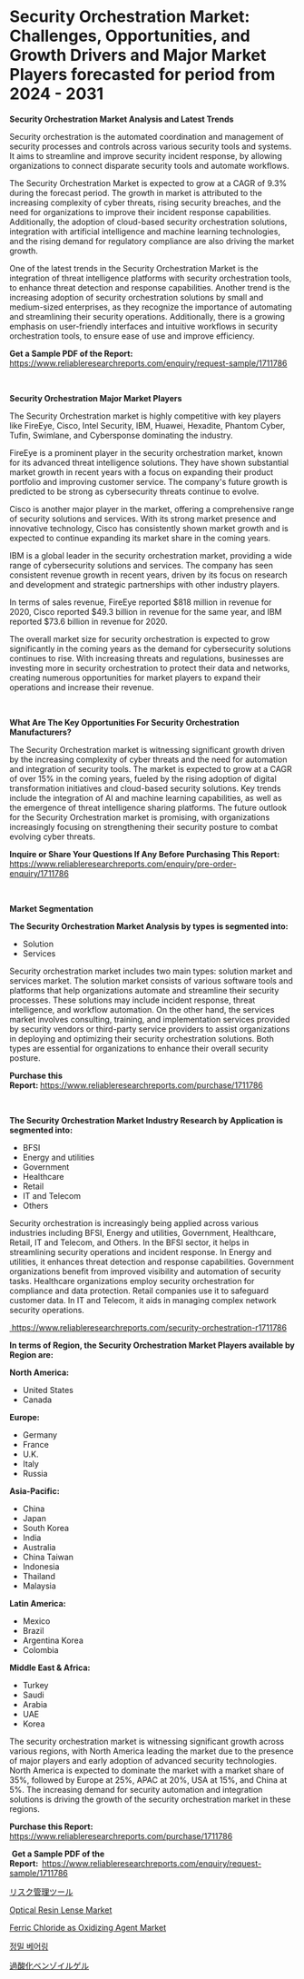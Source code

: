 <p><h1>Security Orchestration Market: Challenges, Opportunities, and Growth Drivers and Major Market Players forecasted for period from 2024 - 2031</h1></p><p><strong>Security Orchestration Market Analysis and Latest Trends</strong></p>
<p><p>Security orchestration is the automated coordination and management of security processes and controls across various security tools and systems. It aims to streamline and improve security incident response, by allowing organizations to connect disparate security tools and automate workflows.</p><p>The Security Orchestration Market is expected to grow at a CAGR of 9.3% during the forecast period. The growth in market is attributed to the increasing complexity of cyber threats, rising security breaches, and the need for organizations to improve their incident response capabilities. Additionally, the adoption of cloud-based security orchestration solutions, integration with artificial intelligence and machine learning technologies, and the rising demand for regulatory compliance are also driving the market growth.</p><p>One of the latest trends in the Security Orchestration Market is the integration of threat intelligence platforms with security orchestration tools, to enhance threat detection and response capabilities. Another trend is the increasing adoption of security orchestration solutions by small and medium-sized enterprises, as they recognize the importance of automating and streamlining their security operations. Additionally, there is a growing emphasis on user-friendly interfaces and intuitive workflows in security orchestration tools, to ensure ease of use and improve efficiency.</p></p>
<p><strong>Get a Sample PDF of the Report:&nbsp;</strong> <a href="https://www.reliableresearchreports.com/enquiry/request-sample/1711786">https://www.reliableresearchreports.com/enquiry/request-sample/1711786</a></p>
<p>&nbsp;</p>
<p><strong>Security Orchestration Major Market Players</strong></p>
<p><p>The Security Orchestration market is highly competitive with key players like FireEye, Cisco, Intel Security, IBM, Huawei, Hexadite, Phantom Cyber, Tufin, Swimlane, and Cybersponse dominating the industry.</p><p>FireEye is a prominent player in the security orchestration market, known for its advanced threat intelligence solutions. They have shown substantial market growth in recent years with a focus on expanding their product portfolio and improving customer service. The company's future growth is predicted to be strong as cybersecurity threats continue to evolve.</p><p>Cisco is another major player in the market, offering a comprehensive range of security solutions and services. With its strong market presence and innovative technology, Cisco has consistently shown market growth and is expected to continue expanding its market share in the coming years.</p><p>IBM is a global leader in the security orchestration market, providing a wide range of cybersecurity solutions and services. The company has seen consistent revenue growth in recent years, driven by its focus on research and development and strategic partnerships with other industry players.</p><p>In terms of sales revenue, FireEye reported $818 million in revenue for 2020, Cisco reported $49.3 billion in revenue for the same year, and IBM reported $73.6 billion in revenue for 2020.</p><p>The overall market size for security orchestration is expected to grow significantly in the coming years as the demand for cybersecurity solutions continues to rise. With increasing threats and regulations, businesses are investing more in security orchestration to protect their data and networks, creating numerous opportunities for market players to expand their operations and increase their revenue.</p></p>
<p>&nbsp;</p>
<p><strong>What Are The Key Opportunities For Security Orchestration Manufacturers?</strong></p>
<p><p>The Security Orchestration market is witnessing significant growth driven by the increasing complexity of cyber threats and the need for automation and integration of security tools. The market is expected to grow at a CAGR of over 15% in the coming years, fueled by the rising adoption of digital transformation initiatives and cloud-based security solutions. Key trends include the integration of AI and machine learning capabilities, as well as the emergence of threat intelligence sharing platforms. The future outlook for the Security Orchestration market is promising, with organizations increasingly focusing on strengthening their security posture to combat evolving cyber threats.</p></p>
<p><strong>Inquire or Share Your Questions If Any Before Purchasing This Report:</strong> <a href="https://www.reliableresearchreports.com/enquiry/pre-order-enquiry/1711786">https://www.reliableresearchreports.com/enquiry/pre-order-enquiry/1711786</a></p>
<p>&nbsp;</p>
<p><strong>Market Segmentation</strong></p>
<p><strong>The Security Orchestration Market Analysis by types is segmented into:</strong></p>
<p><ul><li>Solution</li><li>Services</li></ul></p>
<p><p>Security orchestration market includes two main types: solution market and services market. The solution market consists of various software tools and platforms that help organizations automate and streamline their security processes. These solutions may include incident response, threat intelligence, and workflow automation. On the other hand, the services market involves consulting, training, and implementation services provided by security vendors or third-party service providers to assist organizations in deploying and optimizing their security orchestration solutions. Both types are essential for organizations to enhance their overall security posture.</p></p>
<p><strong>Purchase this Report:&nbsp;</strong><a href="https://www.reliableresearchreports.com/purchase/1711786">https://www.reliableresearchreports.com/purchase/1711786</a></p>
<p>&nbsp;</p>
<p><strong>The Security Orchestration Market Industry Research by Application is segmented into:</strong></p>
<p><ul><li>BFSI</li><li>Energy and utilities</li><li>Government</li><li>Healthcare</li><li>Retail</li><li>IT and Telecom</li><li>Others</li></ul></p>
<p><p>Security orchestration is increasingly being applied across various industries including BFSI, Energy and utilities, Government, Healthcare, Retail, IT and Telecom, and Others. In the BFSI sector, it helps in streamlining security operations and incident response. In Energy and utilities, it enhances threat detection and response capabilities. Government organizations benefit from improved visibility and automation of security tasks. Healthcare organizations employ security orchestration for compliance and data protection. Retail companies use it to safeguard customer data. In IT and Telecom, it aids in managing complex network security operations.</p></p>
<p><a href="https://www.reliableresearchreports.com/security-orchestration-r1711786">&nbsp;https://www.reliableresearchreports.com/security-orchestration-r1711786</a></p>
<p><strong>In terms of Region, the Security Orchestration Market Players available by Region are:</strong></p>
<p>
    <p> <strong> North America: </strong>
        <ul>
            <li>United States</li>
            <li>Canada</li>
        </ul>
        </p> 
    <p> <strong> Europe: </strong>
        <ul>
            <li>Germany</li>
            <li>France</li>
            <li>U.K.</li>
            <li>Italy</li>
            <li>Russia</li>
        </ul>
        </p> 
    <p> <strong> Asia-Pacific: </strong>
        <ul>
            <li>China</li>
            <li>Japan</li>
            <li>South Korea</li>
            <li>India</li>
            <li>Australia</li>
            <li>China Taiwan</li>
            <li>Indonesia</li>
            <li>Thailand</li>
            <li>Malaysia</li>
        </ul>
        </p> 
    <p> <strong> Latin America: </strong>
        <ul>
            <li>Mexico</li>
            <li>Brazil</li>
            <li>Argentina Korea</li>
            <li>Colombia</li>
        </ul>
        </p> 
    <p> <strong> Middle East & Africa: </strong>
        <ul>
            <li>Turkey</li>
            <li>Saudi</li>
            <li>Arabia</li>
            <li>UAE</li>
            <li>Korea</li>
        </ul>
    </p>
    </p>
<p><p>The security orchestration market is witnessing significant growth across various regions, with North America leading the market due to the presence of major players and early adoption of advanced security technologies. North America is expected to dominate the market with a market share of 35%, followed by Europe at 25%, APAC at 20%, USA at 15%, and China at 5%. The increasing demand for security automation and integration solutions is driving the growth of the security orchestration market in these regions.</p></p>
<p><strong>Purchase this Report: </strong><a href="https://www.reliableresearchreports.com/purchase/1711786">https://www.reliableresearchreports.com/purchase/1711786</a></p>
<p>&nbsp;<strong>Get a Sample PDF of the Report:&nbsp;&nbsp;</strong><a href="https://www.reliableresearchreports.com/enquiry/request-sample/1711786">https://www.reliableresearchreports.com/enquiry/request-sample/1711786</a></p>
<p><strong></strong></p>
<p><p><a href="https://github.com/roulaayoub-saad/Market-Research-Report-List-1/blob/main/583004413433.md">リスク管理ツール</a></p><p><a href="https://www.linkedin.com/pulse/global-optical-resin-lense-market-types-applications-major-j4onf">Optical Resin Lense Market</a></p><p><a href="https://www.linkedin.com/pulse/ferric-chloride-oxidizing-agent-market-centers-aspects-growth-bpwdf">Ferric Chloride as Oxidizing Agent Market</a></p><p><a href="https://github.com/RonSpencer61/Market-Research-Report-List-1/blob/main/858366259286.md">정밀 베어링</a></p><p><a href="https://github.com/schmahlson/Market-Research-Report-List-1/blob/main/718295913437.md">過酸化ベンゾイルゲル</a></p></p>